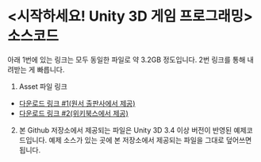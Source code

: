 &lt;시작하세요! Unity 3D 게임 프로그래밍> 소스코드 
================

아래 1번에 있는 링크는 모두 동일한 파일로 약 3.2GB 정도입니다. 2번 링크를 통해 내려받는 게 빠릅니다.

1. Asset 파일 링크
 * [다운로드 링크 #1(원서 출판사에서 제공)](http://www.apress.com/downloadable/download/sample/sample_id/1163/)
 * [다운로드 링크 #2(위키북스에서 제공)](http://cloud.wikibook.co.kr:8090/owncloud/public.php?service=files&t=17693ec73c077f38cf83db28809eac9b)
 
2. 본 Github 저장소에서 제공되는 파일은 Unity 3D 3.4 이상 버전이 반영된 예제코드입니다.
 예제 소스가 있는 곳에 본 저장소에서 제공되는 파일을 그대로 덮어쓰면 됩니다.
